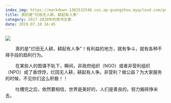 ```yaml
---
index_img: https://markdown-1301532546.cos.ap-guangzhou.myqcloud.com/peipei_blog/20210921145825.jpeg
title: 真的是"烂田无人耕，耕起有人争"
category: 2017-2020年的简书文章
date: 2019.07.10 16:45
---
```


![](https://markdown-1301532546.cos.ap-guangzhou.myqcloud.com/peipei_blog/20210921145825.jpeg)  



        真的是"烂田无人耕，耕起有人争"！有利益的地方，就有争斗，就有各种不择手段的趋利行为。

        在某些人的图谋不轨下，瞬间，非政府组织（NGO）或者非营利组织（NPO）成了香饽饽，烂田无人耕，耕起有人争。非营利？做公益？为大家服务的时候，不见你们这么积极！！

        吐槽完之后，依然要相信，世界是美好的，人们是善良的。努力搬砖挣米去。